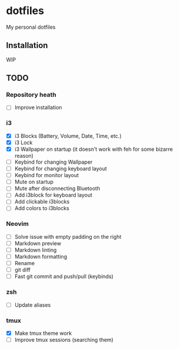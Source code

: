 # dotfiles

My personal dotfiles

## Installation

WIP

## TODO

### Repository heath

- [ ] Improve installation

### i3

- [x] i3 Blocks (Battery, Volume, Date, Time, etc.)
- [x] i3 Lock
- [x] i3 Wallpaper on startup (it doesn't work with feh for some bizarre reason)
- [ ] Keybind for changing Wallpaper
- [ ] Keybind for changing keyboard layout
- [ ] Keybind for monitor layout
- [ ] Mute on startup
- [ ] Mute after disconnecting Bluetooth
- [ ] Add i3block for keyboard layout
- [ ] Add clickable i3blocks
- [ ] Add colors to i3blocks

### Neovim

- [ ] Solve issue with empty padding on the right
- [ ] Markdown preview
- [ ] Markdown linting
- [ ] Markdown formatting
- [ ] Rename
- [ ] git diff
- [ ] Fast git commit and push/pull (keybinds)

### zsh

- [ ] Update aliases

### tmux

- [x] Make tmux theme work
- [ ] Improve tmux sessions (searching them)
